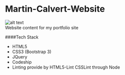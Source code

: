 Martin-Calvert-Website
======================

![alt text](https://codeship.com/projects/c5bf4a50-6c66-0132-8dc4-3a463caf9dbd/status?branch=master "Build Status")   
Website content for my portfolio site

####Tech Stack
* HTML5
* CSS3 (Bootstrap 3)
* JQuery
* Codeship
* Linting provide by HTML5-Lint CSSLint through Node
